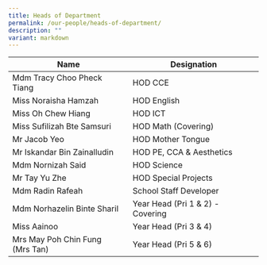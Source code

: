 ```yaml
---
title: Heads of Department
permalink: /our-people/heads-of-department/
description: ""
variant: markdown
---
```

| Name | Designation | 
| -------- | -------- | 
| Mdm Tracy Choo Pheck Tiang     | HOD CCE     |
| Miss Noraisha Hamzah     | HOD English     | 
| Miss Oh Chew Hiang     | HOD ICT     | 
| Miss Sufilizah Bte Samsuri      | HOD Math (Covering)     |
| Mr Jacob Yeo     | HOD Mother Tongue     |
| Mr Iskandar Bin Zainalludin     | HOD PE, CCA &amp; Aesthetics    | 
| Mdm Nornizah Said     | HOD Science     |
| Mr Tay Yu Zhe     | HOD Special Projects     |
| Mdm Radin Rafeah     | School Staff Developer     |
| Mdm Norhazelin Binte Sharil    | Year Head (Pri 1 &amp; 2) - Covering | 
Miss Aainoo     | Year Head (Pri 3 &amp; 4) | 
| Mrs May Poh Chin Fung <br>(Mrs Tan)| Year Head (Pri 5 &amp; 6)    |